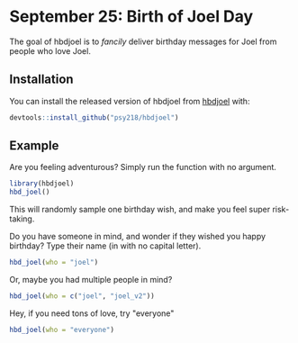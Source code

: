 
# September 25: Birth of Joel Day

<!-- badges: start -->
<!-- badges: end -->

The goal of hbdjoel is to *fancily* deliver birthday messages for Joel from people who love Joel. 

## Installation

You can install the released version of hbdjoel from [hbdjoel](https://github/psy218/hbdjoel) with:

``` r
devtools::install_github("psy218/hbdjoel")
```

## Example

Are you feeling adventurous? Simply run the function with no argument. 

``` r
library(hbdjoel)
hbd_joel()
```
This will randomly sample one birthday wish, and make you feel super risk-taking. 

Do you have someone in mind, and wonder if they wished you happy birthday? Type their name (in with no capital letter).
``` r
hbd_joel(who = "joel")
```
Or, maybe you had multiple people in mind?
``` r
hbd_joel(who = c("joel", "joel_v2"))
```

Hey, if you need tons of love, try "everyone"
``` r
hbd_joel(who = "everyone")
```

